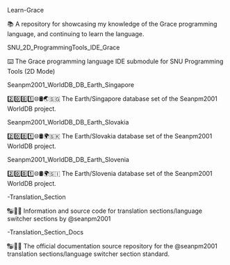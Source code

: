 
Learn-Grace

📚️ A repository for showcasing my knowledge of the Grace programming language, and continuing to learn the language. 

SNU_2D_ProgrammingTools_IDE_Grace

⌨️ The Grace programming language IDE submodule for SNU Programming Tools (2D Mode)

Seanpm2001_WorldDB_DB_Earth_Singapore

2️⃣️0️⃣️0️⃣️1️⃣️🌐️🛢️🌏️🇸🇬️ The Earth/Singapore database set of the Seanpm2001 WorldDB project.

Seanpm2001_WorldDB_DB_Earth_Slovakia

2️⃣️0️⃣️0️⃣️1️⃣️🌐️🛢️🌍️🇸🇰️ The Earth/Slovakia database set of the Seanpm2001 WorldDB project.

Seanpm2001_WorldDB_DB_Earth_Slovenia

2️⃣️0️⃣️0️⃣️1️⃣️🌐️🛢️🌍️🇸🇮️ The Earth/Slovenia database set of the Seanpm2001 WorldDB project.

-Translation_Section

🔠️ℹ️🔖️💾️ Information and source code for translation sections/language switcher sections by @seanpm2001

-Translation_Section_Docs

🔠️ℹ️🔖️📖️ The official documentation source repository for the @seanpm2001 translation sections/language switcher section standard.

